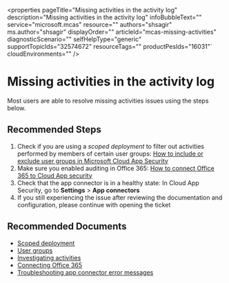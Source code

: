<properties
	pageTitle="Missing activities in the activity log"
	description="Missing activities in the activity log"
	infoBubbleText=""
	service="microsoft.mcas"
	resource=""
	authors="shsagir"
	ms.author="shsagir"
	displayOrder=""
	articleId="mcas-missing-activities"
	diagnosticScenario=""
	selfHelpType="generic"
	supportTopicIds="32574672"
	resourceTags=""
	productPesIds="16031"`
	cloudEnvironments=""
/>

# Missing activities in the activity log

Most users are able to resolve missing activities issues using the steps below.

## **Recommended Steps**

1. Check if you are using a *scoped deployment* to filter out activities performed by members of certain user groups: [How to include or exclude user groups in Microsoft Cloud App Security](https://docs.microsoft.com/cloud-app-security/scoped-deployment#include-or-exclude-user-groups)
1. Make sure you enabled auditing in Office 365: [How to connect Office 365 to Cloud App security](https://docs.microsoft.com/cloud-app-security/connect-office-365-to-microsoft-cloud-app-security#how-to-connect-office-365-to-cloud-app-security)
1. Check that the app connector is in a healthy state: In Cloud App Security, go to **Settings** > **App connectors**
1. If you still experiencing the issue after reviewing the documentation and configuration, please continue with opening the ticket

## **Recommended Documents**

* [Scoped deployment](https://docs.microsoft.com/cloud-app-security/scoped-deployment)
* [User groups](https://docs.microsoft.com/cloud-app-security/user-groups)
* [Investigating activities](https://docs.microsoft.com/cloud-app-security/activity-filters)
* [Connecting Office 365](https://docs.microsoft.com/cloud-app-security/connect-office-365-to-microsoft-cloud-app-security)
* [Troubleshooting app connector error messages](https://docs.microsoft.com/cloud-app-security/troubleshooting-api-connectors-using-error-messages)
